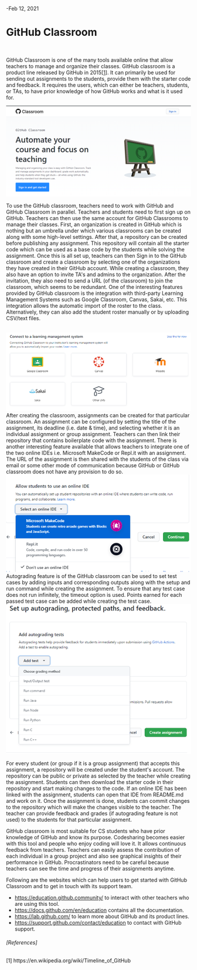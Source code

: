 -Feb 12, 2021

# GitHub Classroom
<br>

GitHub Classroom is one of the many tools available online that allow teachers to manage and organize their classes. GitHub classroom is a product line released by GitHub in 2015[[1](https://en.wikipedia.org/wiki/Timeline_of_GitHub)]. It can primarily be used for sending out assignments to the students, provide them with the starter code and feedback. It requires the users, which can either be teachers, students, or TAs, to have prior knowledge of how GitHub works and what is it used for.

 ![GitHub Classroom](pics/Git_classroom.PNG)<br>

To use the GitHub classroom, teachers need to work with GitHub and GitHub Classroom in parallel. Teachers and students need to first sign up on GitHub. Teachers can then use the same account for GitHub Classrooms to manage their classes. First, an organization is created in GitHub which is nothing but an umbrella under which various classrooms can be created along with some high-level settings. After that, a repository can be created before publishing any assignment. This repository will contain all the starter code which can be used as a base code by the students while solving the assignment. Once this is all set up, teachers can then Sign in to the GitHub classroom and create a classroom by selecting one of the organizations they have created in their GitHub account. While creating a classroom, they also have an option to invite TA's and admins to the organization. After the invitation, they also need to send a URL (of the classroom) to join the classroom, which seems to be redundant. One of the interesting features provided by GitHub classroom is the integration with third-party Learning Management Systems such as Google Classroom, Canvas, Sakai, etc. This integration allows the automatic import of the roster to the class. Alternatively, they can also add the student roster manually or by uploading CSV/text files. 

<br>
<kbd>
  <img alt="GitHub Classroom-LMS" src="pics/LMS.PNG">
</kbd>
<br>
After creating the classroom, assignments can be created for that particular classroom. An assignment can be configured by setting the title of the assignment, its deadline (i.e. date & time), and selecting whether it is an individual assignment or group assignment. Teachers can then link their repository that contains boilerplate code with the assignment. There is another interesting feature available that allows teachers to integrate one of the two online IDEs i.e. Microsoft MakeCode or Repl.it with an assignment. The URL of the assignment is then shared with the students of the class via email or some other mode of communication because GitHub or GitHub classroom does not have any provision to do so.

<br>
<kbd>
  <img alt="GitHub Classroom-Online_IDEs" src="pics/Online_IDEs.PNG">
</kbd>
<br>
Autograding feature is of the GitHub classroom can be used to set test cases by adding inputs and corresponding outputs along with the setup and run command while creating the assignment. To ensure that any test case does not run infinitely, the timeout option is used. Points earned for each passed test case can be added while creating the test case. 
<br>
<kbd>
  <img alt="GitHub Classroom-Autograding" src="pics/Autograding.PNG">
</kbd>
 <br>

For every student (or group if it is a group assignment) that accepts this assignment, a repository will be created under the student's account. The repository can be public or private as selected by the teacher while creating the assignment. Students can then download the starter code in their repository and start making changes to the code. If an online IDE has been linked with the assignment, students can open that IDE from README.md and work on it. Once the assignment is done, students can commit changes to the repository which will make the changes visible to the teacher. The teacher can provide feedback and grades (if autograding feature is not used) to the students for that particular assignment.

GitHub classroom is most suitable for CS students who have prior knowledge of GitHub and know its purpose. Codesharing becomes easier with this tool and people who enjoy coding will love it. It allows continuous feedback from teachers. Teachers can easily assess the contribution of each individual in a group project and also see graphical insights of their performance in GitHub. Procrastinators need to be careful because teachers can see the time and progress of their assignments anytime.

Following are the websites which can help users to get started with GitHub Classroom and to get in touch with its support team.
* https://education.github.community/ to interact with other teachers who are using this tool.
* https://docs.github.com/en/education contains all the documentation.
* https://lab.github.com/ to learn more about GitHub and its product lines.
* https://support.github.com/contact/education to contact with GitHub support.

<h6>[References]</h6>
[1] https://en.wikipedia.org/wiki/Timeline_of_GitHub<br>
